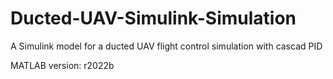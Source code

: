 # Ducted-UAV-Simulink-Simulation
A Simulink model for a ducted UAV flight control simulation with cascad PID

MATLAB version: r2022b

